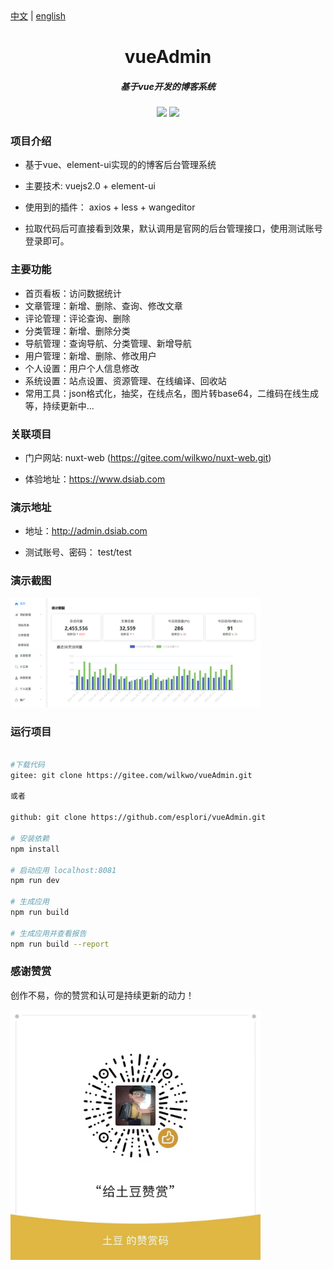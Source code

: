 <div><a href="https://gitee.com/wilkwo/vueAdmin/blob/master/README.md">中文</a>  |  <a href="https://gitee.com/wilkwo/vueAdmin/blob/master/README.en.md">english</a></div>


<h1 align="center" style=" font-weight: bold;">vueAdmin</h1>
<h5 align="center">基于vue开发的博客系统</h5>

<p align="center">
	<a href="https://gitee.com/wilkwo/vueAdmin.git"><img src="https://gitee.com/wilkwo/vueAdmin/badge/star.svg?theme=dark"></a>
	<a href="https://gitee.com/wilkwo/vueAdmin.git"><img src="https://gitee.com/wilkwo/vueAdmin/badge/fork.svg?theme=dark"></a>
</p>


### 项目介绍

- 基于vue、element-ui实现的的博客后台管理系统

- 主要技术: vuejs2.0 + element-ui

- 使用到的插件： axios + less + wangeditor

- 拉取代码后可直接看到效果，默认调用是官网的后台管理接口，使用测试账号登录即可。

### 主要功能
- 首页看板：访问数据统计
- 文章管理：新增、删除、查询、修改文章
- 评论管理：评论查询、删除
- 分类管理：新增、删除分类
- 导航管理：查询导航、分类管理、新增导航
- 用户管理：新增、删除、修改用户
- 个人设置：用户个人信息修改
- 系统设置：站点设置、资源管理、在线编译、回收站
- 常用工具：json格式化，抽奖，在线点名，图片转base64，二维码在线生成等，持续更新中...

### 关联项目

- 门户网站: nuxt-web (https://gitee.com/wilkwo/nuxt-web.git) 
  
- 体验地址：https://www.dsiab.com


### 演示地址

- 地址：http://admin.dsiab.com

- 测试账号、密码： test/test


### 演示截图

<img src="./src/assets/images/screenshot.png" alt="赞赏" width="400px" />


### 运行项目

``` bash

#下载代码
gitee: git clone https://gitee.com/wilkwo/vueAdmin.git

或者

github: git clone https://github.com/esplori/vueAdmin.git

# 安装依赖
npm install

# 启动应用 localhost:8081
npm run dev

# 生成应用
npm run build

# 生成应用并查看报告
npm run build --report
```


### 感谢赞赏

创作不易，你的赞赏和认可是持续更新的动力！

<img src="./src/assets/images/zanshan.jpeg" alt="赞赏" width="400px" />